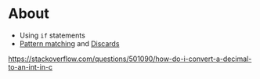 ﻿# About

- Using `if` statements
- [Pattern matching](https://docs.microsoft.com/en-us/dotnet/csharp/fundamentals/functional/pattern-matching) and [Discards](https://docs.microsoft.com/en-us/dotnet/csharp/fundamentals/functional/discards) 


https://stackoverflow.com/questions/501090/how-do-i-convert-a-decimal-to-an-int-in-c